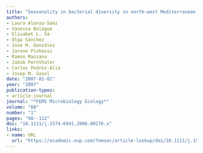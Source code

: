 ```yaml
---
title: "Seasonality in bacterial diversity in north-west Mediterranean coastal waters: assessment through clone libraries, fingerprinting and FISH: Seasonality in marine bacterial diversity"
authors:
- Laura Alonso-Sáez
- Vanessa Balagué
- Elisabet L. Sà
- Olga Sánchez
- José M. González
- Jarone Pinhassi
- Ramon Massana
- Jakob Pernthaler
- Carlos Pedrós-Alió
- Josep M. Gasol
date: "2007-01-01"
year: "2007"
publication-types:
- article-journal
journal: "*FEMS Microbiology Ecology*"
volume: "60"
number: "1"
pages: "98--112"
doi: "10.1111/j.1574-6941.2006.00276.x"
links:
- name: URL
  url: "https://academic.oup.com/femsec/article-lookup/doi/10.1111/j.1574-6941.2006.00276.x"
---
```

